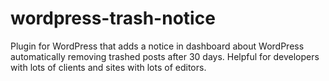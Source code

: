 # wordpress-trash-notice
Plugin for WordPress that adds a notice in dashboard about WordPress automatically removing trashed posts after 30 days. Helpful for developers with lots of clients and sites with lots of editors.
